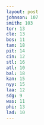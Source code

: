 ```yaml
---
layout: post
johnson: 107
smith: 103
tor: 13
cle: 13
bos: 11
tam: 18
pit: 14
cin: 12
stl: 16
atl: 10
bal: 18
kan: 15
nyy: 15
laa: 12
sdg: 9
was: 11
phi: 13
lad: 10
---
```

